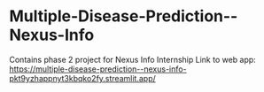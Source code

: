 # Multiple-Disease-Prediction--Nexus-Info
Contains phase 2 project for Nexus Info Internship
Link to web app:
https://multiple-disease-prediction--nexus-info-pkt9yzhappnyt3kbqko2fy.streamlit.app/
